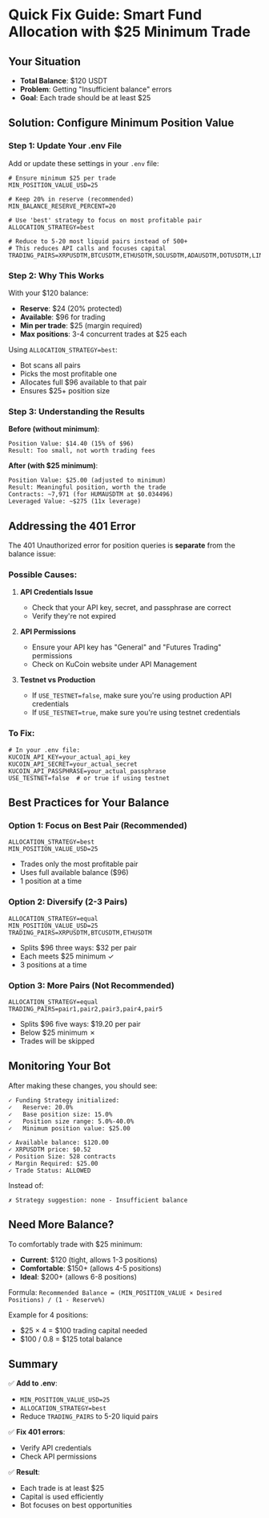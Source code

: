 # Quick Fix Guide: Smart Fund Allocation with $25 Minimum Trade

## Your Situation
- **Total Balance**: $120 USDT
- **Problem**: Getting "Insufficient balance" errors
- **Goal**: Each trade should be at least $25

## Solution: Configure Minimum Position Value

### Step 1: Update Your .env File

Add or update these settings in your `.env` file:

```env
# Ensure minimum $25 per trade
MIN_POSITION_VALUE_USD=25

# Keep 20% in reserve (recommended)
MIN_BALANCE_RESERVE_PERCENT=20

# Use 'best' strategy to focus on most profitable pair
ALLOCATION_STRATEGY=best

# Reduce to 5-20 most liquid pairs instead of 500+
# This reduces API calls and focuses capital
TRADING_PAIRS=XRPUSDTM,BTCUSDTM,ETHUSDTM,SOLUSDTM,ADAUSDTM,DOTUSDTM,LINKUSDTM,BNBUSDTM,AVAXUSDTM,MATICUSDTM
```

### Step 2: Why This Works

With your $120 balance:
- **Reserve**: $24 (20% protected)
- **Available**: $96 for trading
- **Min per trade**: $25 (margin required)
- **Max positions**: 3-4 concurrent trades at $25 each

Using `ALLOCATION_STRATEGY=best`:
- Bot scans all pairs
- Picks the most profitable one
- Allocates full $96 available to that pair
- Ensures $25+ position size

### Step 3: Understanding the Results

**Before (without minimum)**:
```
Position Value: $14.40 (15% of $96)
Result: Too small, not worth trading fees
```

**After (with $25 minimum)**:
```
Position Value: $25.00 (adjusted to minimum)
Result: Meaningful position, worth the trade
Contracts: ~7,971 (for HUMAUSDTM at $0.034496)
Leveraged Value: ~$275 (11x leverage)
```

## Addressing the 401 Error

The 401 Unauthorized error for position queries is **separate** from the balance issue:

### Possible Causes:
1. **API Credentials Issue**
   - Check that your API key, secret, and passphrase are correct
   - Verify they're not expired

2. **API Permissions**
   - Ensure your API key has "General" and "Futures Trading" permissions
   - Check on KuCoin website under API Management

3. **Testnet vs Production**
   - If `USE_TESTNET=false`, make sure you're using production API credentials
   - If `USE_TESTNET=true`, make sure you're using testnet credentials

### To Fix:
```env
# In your .env file:
KUCOIN_API_KEY=your_actual_api_key
KUCOIN_API_SECRET=your_actual_secret
KUCOIN_API_PASSPHRASE=your_actual_passphrase
USE_TESTNET=false  # or true if using testnet
```

## Best Practices for Your Balance

### Option 1: Focus on Best Pair (Recommended)
```env
ALLOCATION_STRATEGY=best
MIN_POSITION_VALUE_USD=25
```
- Trades only the most profitable pair
- Uses full available balance ($96)
- 1 position at a time

### Option 2: Diversify (2-3 Pairs)
```env
ALLOCATION_STRATEGY=equal
MIN_POSITION_VALUE_USD=25
TRADING_PAIRS=XRPUSDTM,BTCUSDTM,ETHUSDTM
```
- Splits $96 three ways: $32 per pair
- Each meets $25 minimum ✓
- 3 positions at a time

### Option 3: More Pairs (Not Recommended)
```env
ALLOCATION_STRATEGY=equal
TRADING_PAIRS=pair1,pair2,pair3,pair4,pair5
```
- Splits $96 five ways: $19.20 per pair
- Below $25 minimum ✗
- Trades will be skipped

## Monitoring Your Bot

After making these changes, you should see:

```
✓ Funding Strategy initialized:
✓   Reserve: 20.0%
✓   Base position size: 15.0%
✓   Position size range: 5.0%-40.0%
✓   Minimum position value: $25.00

✓ Available balance: $120.00
✓ XRPUSDTM price: $0.52
✓ Position Size: 528 contracts
✓ Margin Required: $25.00
✓ Trade Status: ALLOWED
```

Instead of:
```
✗ Strategy suggestion: none - Insufficient balance
```

## Need More Balance?

To comfortably trade with $25 minimum:
- **Current**: $120 (tight, allows 1-3 positions)
- **Comfortable**: $150+ (allows 4-5 positions)
- **Ideal**: $200+ (allows 6-8 positions)

Formula: `Recommended Balance = (MIN_POSITION_VALUE × Desired Positions) / (1 - Reserve%)`

Example for 4 positions:
- $25 × 4 = $100 trading capital needed
- $100 / 0.8 = $125 total balance

## Summary

✅ **Add to .env**:
- `MIN_POSITION_VALUE_USD=25`
- `ALLOCATION_STRATEGY=best`
- Reduce `TRADING_PAIRS` to 5-20 liquid pairs

✅ **Fix 401 errors**:
- Verify API credentials
- Check API permissions

✅ **Result**:
- Each trade is at least $25
- Capital is used efficiently
- Bot focuses on best opportunities
